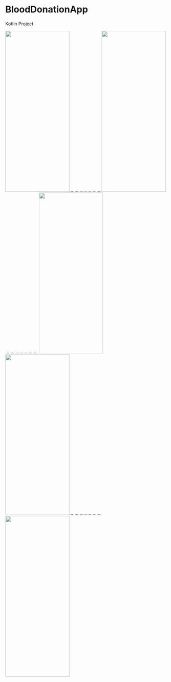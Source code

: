 # BloodDonationApp
Kotlin Project


<img src="https://i.ibb.co/HhVkL8N/addrequest.jpg" height="500" width="200">.........................<img src="https://i.ibb.co/4YQZtsY/all-Request.jpg" height="500" width="200">.........................
<img src="https://i.ibb.co/Vt5grFt/homePage.jpg" height="500" width="200">
<img src="https://i.ibb.co/pRXg6rX/Request-Details.jpg" height="500" width="200">.........................
<img src="https://i.ibb.co/HXhJ3Yp/profile-Page.jpg" height="500" width="200">
